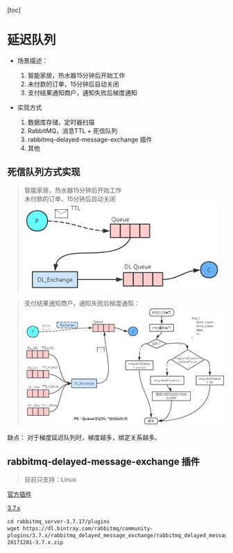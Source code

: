[toc]

# 延迟队列
- 场景描述：
    1. 智能家居，热水器15分钟后开始工作
    2. 未付款的订单，15分钟后自动关闭
    3. 支付结果通知商户，通知失败后梯度通知

- 实现方式
    1. 数据库存储，定时器扫描
    2. RabbitMQ，消息TTL + 死信队列
    3. rabbitmq-delayed-message-exchange 插件
    4. 其他


## 死信队列方式实现
> 智能家居，热水器15分钟后开始工作<br>
> 未付款的订单，15分钟后自动关闭<br>
> ![](../etc/RabbitMQ_延迟队列1.png)

> 支付结果通知商户，通知失败后梯度通知：<br>
> ![](../etc/RabbitMQ_延迟队列2.png)

缺点：
对于梯度延迟队列时，梯度越多，绑定关系越多。


## rabbitmq-delayed-message-exchange 插件

> 目前只支持：Linux

[官方插件](https://www.rabbitmq.com/community-plugins.html)

[3.7.x](https://dl.bintray.com/rabbitmq/community-plugins/3.7.x/rabbitmq_delayed_message_exchange/rabbitmq_delayed_message_exchange-20171201-3.7.x.zip)

``` shell
cd rabbitmq_server-3.7.17/plugins
wget https://dl.bintray.com/rabbitmq/community-plugins/3.7.x/rabbitmq_delayed_message_exchange/rabbitmq_delayed_message_exchange-20171201-3.7.x.zip

```